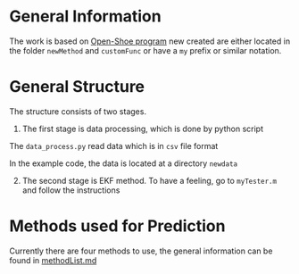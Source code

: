 
# General Information

The work is based on [Open-Shoe program](https://github.com/hcarlsso/ZUPT-aided-INS)
new created are either located in the folder `newMethod` and `customFunc` or have a `my` prefix or similar notation.

# General Structure

The structure consists of two stages.

1. The first stage is data processing, which is done by python script

The `data_process.py` read data which is in `csv` file format

In the example code, the data is located at a directory `newdata`

2. The second stage is EKF method. To have a feeling, go to 
`myTester.m` and follow the instructions

# Methods used for Prediction

Currently there are four methods to use, the general information can be found in [methodList.md](methodList.md)